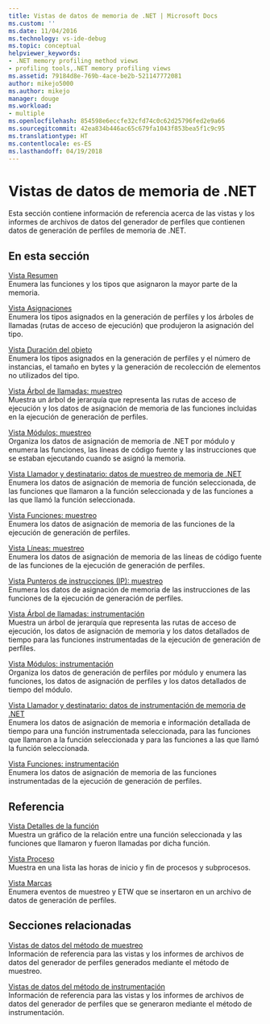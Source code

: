 ```yaml
---
title: Vistas de datos de memoria de .NET | Microsoft Docs
ms.custom: ''
ms.date: 11/04/2016
ms.technology: vs-ide-debug
ms.topic: conceptual
helpviewer_keywords:
- .NET memory profiling method views
- profiling tools,.NET memory profiling views
ms.assetid: 79184d8e-769b-4ace-be2b-521147772081
author: mikejo5000
ms.author: mikejo
manager: douge
ms.workload:
- multiple
ms.openlocfilehash: 854598e6eccfe32cfd74c0c62d25796fed2e9a66
ms.sourcegitcommit: 42ea834b446ac65c679fa1043f853bea5f1c9c95
ms.translationtype: HT
ms.contentlocale: es-ES
ms.lasthandoff: 04/19/2018
---
```

# <a name="net-memory-data-views"></a>Vistas de datos de memoria de .NET
Esta sección contiene información de referencia acerca de las vistas y los informes de archivos de datos del generador de perfiles que contienen datos de generación de perfiles de memoria de .NET.  
  
## <a name="in-this-section"></a>En esta sección  
 [Vista Resumen](../profiling/summary-view-dotnet-memory-data.md)  
 Enumera las funciones y los tipos que asignaron la mayor parte de la memoria.  
  
 [Vista Asignaciones](../profiling/dotnet-memory-allocations-view.md)  
 Enumera los tipos asignados en la generación de perfiles y los árboles de llamadas (rutas de acceso de ejecución) que produjeron la asignación del tipo.  
  
 [Vista Duración del objeto](../profiling/object-lifetime-view.md)  
 Enumera los tipos asignados en la generación de perfiles y el número de instancias, el tamaño en bytes y la generación de recolección de elementos no utilizados del tipo.  
  
 [Vista Árbol de llamadas: muestreo](../profiling/call-tree-view-dotnet-memory-sampling-data.md)  
 Muestra un árbol de jerarquía que representa las rutas de acceso de ejecución y los datos de asignación de memoria de las funciones incluidas en la ejecución de generación de perfiles.  
  
 [Vista Módulos: muestreo](../profiling/modules-view-dotnet-memory-sampling-data.md)  
 Organiza los datos de asignación de memoria de .NET por módulo y enumera las funciones, las líneas de código fuente y las instrucciones que se estaban ejecutando cuando se asignó la memoria.  
  
 [Vista Llamador y destinatario: datos de muestreo de memoria de .NET](../profiling/caller-callee-view-dotnet-memory-sampling-data.md)  
 Enumera los datos de asignación de memoria de función seleccionada, de las funciones que llamaron a la función seleccionada y de las funciones a las que llamó la función seleccionada.  
  
 [Vista Funciones: muestreo](../profiling/functions-view-dotnet-memory-sampling-data.md)  
 Enumera los datos de asignación de memoria de las funciones de la ejecución de generación de perfiles.  
  
 [Vista Líneas: muestreo](../profiling/lines-view-dotnet-memory-sampling-data.md)  
 Enumera los datos de asignación de memoria de las líneas de código fuente de las funciones de la ejecución de generación de perfiles.  
  
 [Vista Punteros de instrucciones (IP): muestreo](../profiling/instruction-pointers-ips-view-dotnet-memory-sampling-data.md)  
 Enumera los datos de asignación de memoria de las instrucciones de las funciones de la ejecución de generación de perfiles.  
  
 [Vista Árbol de llamadas: instrumentación](../profiling/call-tree-view-dotnet-memory-instrumentation-data.md)  
 Muestra un árbol de jerarquía que representa las rutas de acceso de ejecución, los datos de asignación de memoria y los datos detallados de tiempo para las funciones instrumentadas de la ejecución de generación de perfiles.  
  
 [Vista Módulos: instrumentación](../profiling/modules-view-dotnet-memory-instrumentation-data.md)  
 Organiza los datos de generación de perfiles por módulo y enumera las funciones, los datos de asignación de perfiles y los datos detallados de tiempo del módulo.  
  
 [Vista Llamador y destinatario: datos de instrumentación de memoria de .NET](../profiling/caller-callee-view-net-memory-instrumentation-data.md)  
 Enumera los datos de asignación de memoria e información detallada de tiempo para una función instrumentada seleccionada, para las funciones que llamaron a la función seleccionada y para las funciones a las que llamó la función seleccionada.  
  
 [Vista Funciones: instrumentación](../profiling/functions-view-dotnet-memory-instrumentation-data.md)  
 Enumera los datos de asignación de memoria de las funciones instrumentadas de la ejecución de generación de perfiles.  
  
## <a name="reference"></a>Referencia  
 [Vista Detalles de la función](../profiling/function-details-view.md)  
 Muestra un gráfico de la relación entre una función seleccionada y las funciones que llamaron y fueron llamadas por dicha función.  
  
 [Vista Proceso](../profiling/process-view.md)  
 Muestra en una lista las horas de inicio y fin de procesos y subprocesos.  
  
 [Vista Marcas](../profiling/marks-view.md)  
 Enumera eventos de muestreo y ETW que se insertaron en un archivo de datos de generación de perfiles.  
  
## <a name="related-sections"></a>Secciones relacionadas  
 [Vistas de datos del método de muestreo](../profiling/profiler-sampling-method-data-views.md)  
 Información de referencia para las vistas y los informes de archivos de datos del generador de perfiles generados mediante el método de muestreo.  
  
 [Vistas de datos del método de instrumentación](../profiling/instrumentation-method-data-views.md)  
 Información de referencia para las vistas y los informes de archivos de datos del generador de perfiles que se generaron mediante el método de instrumentación.